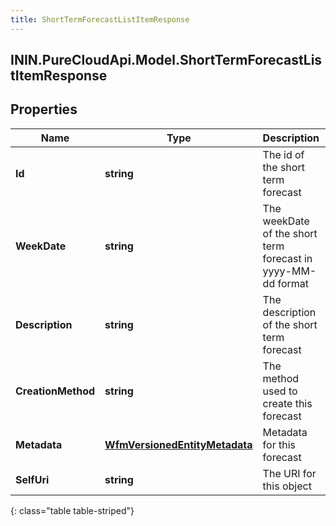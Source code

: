 ```yaml
---
title: ShortTermForecastListItemResponse
---
```

## ININ.PureCloudApi.Model.ShortTermForecastListItemResponse

## Properties

|Name | Type | Description | Notes|
|------------ | ------------- | ------------- | -------------|
| **Id** | **string** | The id of the short term forecast | |
| **WeekDate** | **string** | The weekDate of the short term forecast in yyyy-MM-dd format | |
| **Description** | **string** | The description of the short term forecast | [optional] |
| **CreationMethod** | **string** | The method used to create this forecast | [optional] |
| **Metadata** | [**WfmVersionedEntityMetadata**](WfmVersionedEntityMetadata.html) | Metadata for this forecast | |
| **SelfUri** | **string** | The URI for this object | [optional] |
{: class="table table-striped"}


